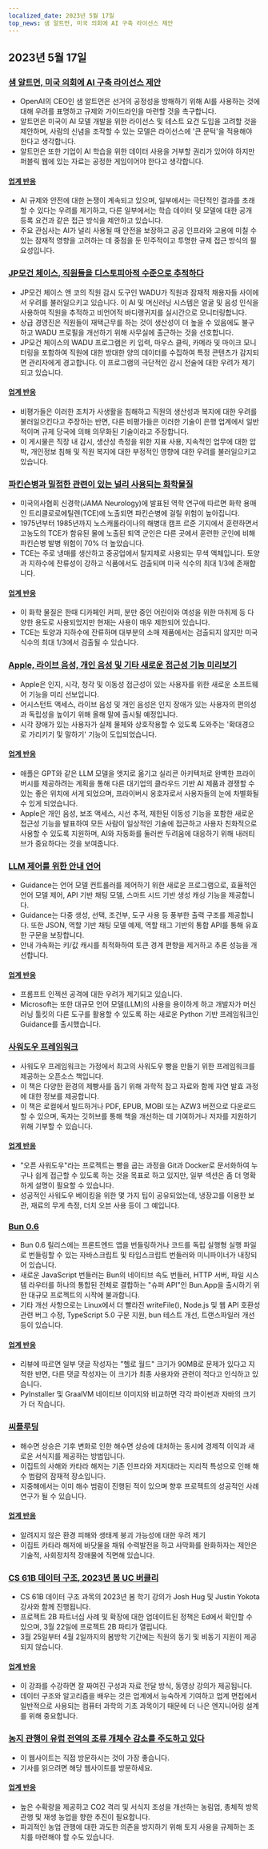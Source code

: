```yaml
---
localized_date: 2023년 5월 17일
top_news: 샘 알트먼, 미국 의회에 AI 구축 라이선스 제안
---
```




## 2023년 5월 17일

### [샘 알트먼, 미국 의회에 AI 구축 라이선스 제안](https://www.reuters.com/technology/openai-chief-goes-before-us-congress-propose-licenses-building-ai-2023-05-16/)

- OpenAI의 CEO인 샘 알트먼은 선거의 공정성을 방해하기 위해 AI를 사용하는 것에 대해 우려를 표명하고 규제와 가이드라인을 마련할 것을 촉구합니다.
- 알트먼은 미국이 AI 모델 개발을 위한 라이선스 및 테스트 요건 도입을 고려할 것을 제안하며, 사람의 신념을 조작할 수 있는 모델은 라이선스에 '큰 문턱'을 적용해야 한다고 생각합니다.
- 알트먼은 또한 기업이 AI 학습을 위한 데이터 사용을 거부할 권리가 있어야 하지만 퍼블릭 웹에 있는 자료는 공정한 게임이어야 한다고 생각합니다.

#### [업계 반응](http://news.ycombinator.com/item?id=35960125)

- AI 규제와 안전에 대한 논쟁이 계속되고 있으며, 일부에서는 극단적인 결과를 초래할 수 있다는 우려를 제기하고, 다른 일부에서는 학습 데이터 및 모델에 대한 공개 등록 요건과 같은 접근 방식을 제안하고 있습니다.
- 주요 관심사는 AI가 널리 사용될 때 안전을 보장하고 공공 인프라와 고용에 미칠 수 있는 잠재적 영향을 고려하는 데 중점을 둔 민주적이고 투명한 규제 접근 방식의 필요성입니다.

### [JP모건 체이스, 직원들을 디스토피아적 수준으로 추적하다](https://old.reddit.com/r/antiwork/comments/13ijhae/came_back_to_a_post_here_but_it_was_removed_from/)

- JP모건 체이스 앤 코의 직원 감시 도구인 WADU가 직원과 잠재적 채용자들 사이에서 우려를 불러일으키고 있습니다. 이 AI 및 머신러닝 시스템은 얼굴 및 음성 인식을 사용하여 직원을 추적하고 비언어적 바디랭귀지를 실시간으로 모니터링합니다.
- 상급 경영진은 직원들이 재택근무를 하는 것이 생산성이 더 높을 수 있음에도 불구하고 WADU 프로필을 개선하기 위해 사무실에 출근하는 것을 선호합니다.
- JP모건 체이스의 WADU 프로그램은 키 입력, 마우스 클릭, 카메라 및 마이크 모니터링을 포함하여 직원에 대한 방대한 양의 데이터를 수집하여 특정 콘텐츠가 감지되면 관리자에게 경고합니다. 이 프로그램의 극단적인 감시 전술에 대한 우려가 제기되고 있습니다.

#### [업계 반응](http://news.ycombinator.com/item?id=35959865)

- 비평가들은 이러한 조치가 사생활을 침해하고 직원의 생산성과 복지에 대한 우려를 불러일으킨다고 주장하는 반면, 다른 비평가들은 이러한 기술이 은행 업계에서 일반적이며 규제 당국에 의해 의무화된 기술이라고 주장합니다.
- 이 게시물은 직장 내 감시, 생산성 측정을 위한 지표 사용, 지속적인 업무에 대한 압박, 개인정보 침해 및 직원 복지에 대한 부정적인 영향에 대한 우려를 불러일으키고 있습니다.

### [파킨슨병과 밀접한 관련이 있는 널리 사용되는 화학물질](https://www.science.org/content/article/widely-used-chemical-strongly-linked-parkinson-s-disease)

- 미국의사협회 신경학(JAMA Neurology)에 발표된 역학 연구에 따르면 화학 용매인 트리클로로에틸렌(TCE)에 노출되면 파킨슨병에 걸릴 위험이 높아집니다.
- 1975년부터 1985년까지 노스캐롤라이나의 해병대 캠프 르준 기지에서 훈련하면서 고농도의 TCE가 함유된 물에 노출된 퇴역 군인은 다른 곳에서 훈련한 군인에 비해 파킨슨병 발병 위험이 70% 더 높았습니다.
- TCE는 주로 냉매를 생산하고 중공업에서 탈지제로 사용되는 무색 액체입니다. 토양과 지하수에 잔류성이 강하고 식품에서도 검출되며 미국 식수의 최대 1/3에 존재합니다.

#### [업계 반응](http://news.ycombinator.com/item?id=35960018)

- 이 화학 물질은 한때 디카페인 커피, 분만 중인 어린이와 여성을 위한 마취제 등 다양한 용도로 사용되었지만 현재는 사용이 매우 제한되어 있습니다.
- TCE는 토양과 지하수에 잔류하며 대부분의 소매 제품에서는 검출되지 않지만 미국 식수의 최대 1/3에서 검출될 수 있습니다.

### [Apple, 라이브 음성, 개인 음성 및 기타 새로운 접근성 기능 미리보기](https://www.apple.com/newsroom/2023/05/apple-previews-live-speech-personal-voice-and-more-new-accessibility-features/)

- Apple은 인지, 시각, 청각 및 이동성 접근성이 있는 사용자를 위한 새로운 소프트웨어 기능을 미리 선보입니다.
- 어시스턴트 액세스, 라이브 음성 및 개인 음성은 인지 장애가 있는 사용자의 편의성과 독립성을 높이기 위해 올해 말에 출시될 예정입니다.
- 시각 장애가 있는 사용자가 실제 물체와 상호작용할 수 있도록 도와주는 '확대경으로 가리키기 및 말하기' 기능이 도입되었습니다.

#### [업계 반응](http://news.ycombinator.com/item?id=35960663)

- 애플은 GPT와 같은 LLM 모델을 엣지로 옮기고 실리콘 아키텍처로 완벽한 프라이버시를 제공하려는 계획을 통해 다른 대기업의 클라우드 기반 AI 제품과 경쟁할 수 있는 좋은 위치에 서게 되었으며, 프라이버시 옹호자로서 사용자들의 눈에 차별화될 수 있게 되었습니다.
- Apple은 개인 음성, 보조 액세스, 시선 추적, 제한된 이동성 기능을 포함한 새로운 접근성 기능을 발표하여 모든 사람이 일상적인 기술에 접근하고 사용자 친화적으로 사용할 수 있도록 지원하며, AI와 자동화를 둘러싼 두려움에 대응하기 위해 내러티브가 중요하다는 것을 보여줍니다.

### [LLM 제어를 위한 안내 언어](https://github.com/microsoft/guidance)

- Guidance는 언어 모델 컨트롤러를 제어하기 위한 새로운 프로그램으로, 효율적인 언어 모델 제어, API 기반 채팅 모델, 스마트 시드 기반 생성 캐싱 기능을 제공합니다.
- Guidance는 다중 생성, 선택, 조건부, 도구 사용 등 풍부한 출력 구조를 제공합니다. 또한 JSON, 역할 기반 채팅 모델 예제, 역할 태그 기반의 통합 API를 통해 유효한 구문을 보장합니다.
- 안내 가속화는 키/값 캐시를 최적화하여 토큰 경계 편향을 제거하고 추론 성능을 개선합니다.

#### [업계 반응](http://news.ycombinator.com/item?id=35963936)

- 프롬프트 인젝션 공격에 대한 우려가 제기되고 있습니다.
- Microsoft는 또한 대규모 언어 모델(LLM)의 사용을 용이하게 하고 개발자가 머신 러닝 툴킷의 다른 도구를 활용할 수 있도록 하는 새로운 Python 기반 프레임워크인 Guidance를 출시했습니다.

### [사워도우 프레임워크](https://github.com/hendricius/the-sourdough-framework)

- 사워도우 프레임워크는 가정에서 최고의 사워도우 빵을 만들기 위한 프레임워크를 제공하는 오픈소스 책입니다.
- 이 책은 다양한 환경의 제빵사를 돕기 위해 과학적 참고 자료와 함께 자연 발효 과정에 대한 정보를 제공합니다.
- 이 책은 로컬에서 빌드하거나 PDF, EPUB, MOBI 또는 AZW3 버전으로 다운로드할 수 있으며, 독자는 깃허브를 통해 책을 개선하는 데 기여하거나 저자를 지원하기 위해 기부할 수 있습니다.

#### [업계 반응](http://news.ycombinator.com/item?id=35961590)

- "오픈 사워도우"라는 프로젝트는 빵을 굽는 과정을 Git과 Docker로 문서화하여 누구나 쉽게 접근할 수 있도록 하는 것을 목표로 하고 있지만, 일부 섹션은 좀 더 명확하게 설명이 필요할 수 있습니다.
- 성공적인 사워도우 베이킹을 위한 몇 가지 팁이 공유되었는데, 냉장고를 이용한 보관, 재료의 무게 측정, 더치 오븐 사용 등이 그 예입니다.

### [Bun 0.6](https://bun.sh/blog/bun-v0.6.0)

- Bun 0.6 릴리스에는 프론트엔드 앱을 번들링하거나 코드를 독립 실행형 실행 파일로 번들링할 수 있는 자바스크립트 및 타입스크립트 번들러와 미니파이너가 내장되어 있습니다.
- 새로운 JavaScript 번들러는 Bun의 네이티브 속도 번들러, HTTP 서버, 파일 시스템 라우터를 하나의 통합된 전체로 결합하는 "슈퍼 API"인 Bun.App을 출시하기 위한 대규모 프로젝트의 시작에 불과합니다.
- 기타 개선 사항으로는 Linux에서 더 빨라진 writeFile(), Node.js 및 웹 API 호환성 관련 버그 수정, TypeScript 5.0 구문 지원, bun 테스트 개선, 트랜스파일러 개선 등이 있습니다.

#### [업계 반응](http://news.ycombinator.com/item?id=35965483)

- 리뷰에 따르면 일부 댓글 작성자는 "헬로 월드" 크기가 90MB로 문제가 있다고 지적한 반면, 다른 댓글 작성자는 이 크기가 최종 사용자와 관련이 적다고 인식하고 있습니다.
- PyInstaller 및 GraalVM 네이티브 이미지와 비교하면 각각 파이썬과 자바의 크기가 더 작습니다.

### [씨플루딩](https://unchartedterritories.tomaspueyo.com/p/seaflooding)

- 해수면 상승은 기후 변화로 인한 해수면 상승에 대처하는 동시에 경제적 이익과 새로운 서식지를 제공하는 방법입니다.
- 이집트의 사해와 카타라 해저는 기존 인프라와 저지대라는 지리적 특성으로 인해 해수 범람의 잠재적 장소입니다.
- 지중해에서는 이미 해수 범람이 진행된 적이 있으며 향후 프로젝트의 성공적인 사례 연구가 될 수 있습니다.

#### [업계 반응](http://news.ycombinator.com/item?id=35957814)

- 알려지지 않은 환경 피해와 생태계 붕괴 가능성에 대한 우려 제기
- 이집트 카타라 해저에 바닷물을 채워 수력발전을 하고 사막화를 완화하자는 제안은 기술적, 사회정치적 장애물에 직면해 있습니다.

### [CS 61B 데이터 구조, 2023년 봄 UC 버클리](https://sp23.datastructur.es/)

- CS 61B 데이터 구조 과목의 2023년 봄 학기 강의가 Josh Hug 및 Justin Yokota 강사와 함께 진행됩니다.
- 프로젝트 2B 파트너십 사례 및 확장에 대한 업데이트된 정책은 Ed에서 확인할 수 있으며, 3월 22일에 프로젝트 2B 파티가 열립니다.
- 3월 25일부터 4월 2일까지의 봄방학 기간에는 직원의 동기 및 비동기 지원이 제공되지 않습니다.

#### [업계 반응](http://news.ycombinator.com/item?id=35957811)

- 이 강좌를 수강하면 잘 짜여진 구성과 자료 전달 방식, 동영상 강의가 제공됩니다.
- 데이터 구조와 알고리즘을 배우는 것은 업계에서 능숙하게 기여하고 업계 면접에서 일반적으로 사용되는 컴퓨터 과학의 기초 과목이기 때문에 더 나은 엔지니어링 설계를 위해 중요합니다.

### [농지 관행이 유럽 전역의 조류 개체수 감소를 주도하고 있다](https://www.pnas.org/doi/full/10.1073/pnas.2216573120)

- 이 웹사이트는 직접 방문하시는 것이 가장 좋습니다.
- 기사를 읽으려면 해당 웹사이트를 방문하세요.

#### [업계 반응](http://news.ycombinator.com/item?id=35958876)

- 높은 수확량을 제공하고 CO2 격리 및 서식지 조성을 개선하는 농림업, 총체적 방목 관행 및 재생 농업을 향한 추진이 필요합니다.
- 파괴적인 농업 관행에 대한 과도한 의존을 방지하기 위해 토지 사용을 규제하는 조치를 마련해야 할 수도 있습니다.

</Steps>
